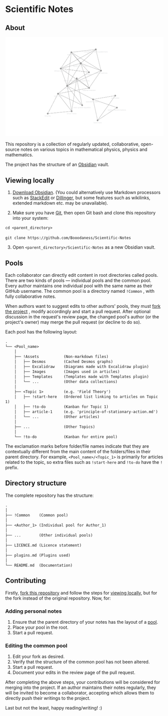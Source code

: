 # Scientific Notes

## About
![Graph view](!Common/!Assets/Images/graph.png)

This repository is a collection of regularly updated, collaborative, open-source notes on various topics in mathematical physics, physics and mathematics.

The project has the structure of an [Obsidian](https://obsidian.md/) vault.

## Viewing locally
1. [Download Obsidian](https://obsidian.md/download). (You could alternatively use Markdown processors such as [StackEdit](https://stackedit.io/) or [Dillinger](https://dillinger.io/), but some features such as wikilinks, extended markdown etc. may be unavailable).

2. Make sure you have [Git](https://git-scm.com/), then open Git bash and clone this repository into your system:

```
cd <parent_directory>

git clone https://github.com/Booodaness/Scientific-Notes
```

3. Open `<parent_directory>/Scientific-Notes` as a new Obsidian vault.

## Pools
Each collaborator can directly edit content in root directories called pools. There are two kinds of pools  — individual pools and the common pool. Every author maintains one individual pool with the same name as their GitHub username. The common pool is a directory named `!Common` , with fully collaborative notes.

When authors want to suggest edits to other authors' pools, they must [fork the project](https://github.com/Booodaness/Scientific-Notes/fork) , modify accordingly and start a pull request. After optional discussion in the request's review page, the changed pool's author (or the project's owner) may merge the pull request (or decline to do so).

Each pool has the following layout:

```
.
└── <Pool_name> 
    │
    ├── !Assets           (Non-markdown files)
    │   ├── Desmos        (Cached Desmos graphs)
    │   ├── Excalidraw    (Diagrams made with Excalidraw plugin)
    │   ├── Images        (Images used in articles)
    │   ├── Templates     (Templates made with Templates plugin)
    │   └── ...           (Other data collections)
    │
    ├── <Topic 1>         (e.g. 'Field Theory')
    │   ├── !start-here   (Ordered list linking to articles on Topic 1)
    │   ├── !to-do        (Kanban for Topic 1)
    │   ├── article-1     (e.g. 'principle-of-stationary-action.md')
    │   └── ...           (Other articles)
    │
    ├── ...               (Other Topics)
    │
    └── !to-do            (Kanban for entire pool)
```

The exclamation marks before folder/file names indicate that they are contextually different from the main content of the folders/files in their parent directory. For example, `<Pool_name>/<Topic_1>` is primarily for articles related to the topic, so extra files such as `!start-here` and `!to-do` have the `!` prefix.

## Directory structure
The complete repository has the structure:

```
.
│
├── !Common    (Common pool)
│
├── <Author_1> (Individual pool for Author_1)
│
├── ...        (Other individual pools)
│
├── LICENCE.md (Licence statement)
│
├── plugins.md (Plugins used)
│
└── README.md  (Documentation)
```

## Contributing
Firstly, [fork this repository](https://github.com/Booodaness/Scientific-Notes/fork) and follow the steps for [viewing locally](#viewing-locally), but for the fork instead of the original repository. Now, for:

### Adding personal notes
1. Ensure that the parent directory of your notes has the layout of a [pool](#pools).
2. Place your pool in the root.
3. Start a pull request.

### Editing the common pool
1. Edit your fork as desired.
2. Verify that the structure of the common pool has not been altered.
3. Start a pull request.
4. Document your edits in the review page of the pull request.

After completing the above steps, your contributions will be considered for merging into the project. If an author maintains their notes regularly, they will be invited to become a collaborator, accepting which allows them to directly push their writings to the project.

Last but not the least, happy reading/writing! :)


